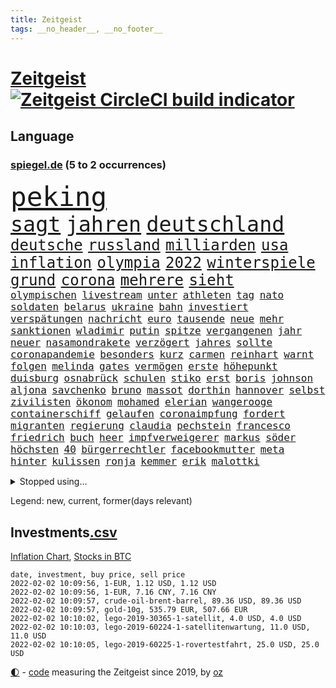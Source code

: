 ```yaml
---
title: Zeitgeist
tags: __no_header__, __no_footer__
---
```


# [Zeitgeist](https://oliz.io/zeitgeist/) [![Zeitgeist CircleCI build indicator](https://circleci.com/gh/ooz/zeitgeist.svg?style=shield)](https://circleci.com/gh/ooz/zeitgeist)

## Language

<h3><a href="https://www.spiegel.de" target="_blank">spiegel.de</a> (5 to 2 occurrences)</h3>
<p style="font-family:monospace">
<span style="font-size:32pt"><a href="news_links.html#peking" class="current">peking</a></span>
<br>
<span style="font-size:25pt"><a href="news_links.html#sagt" class="current">sagt</a></span>
<span style="font-size:25pt"><a href="news_links.html#jahren" class="current">jahren</a></span>
<span style="font-size:25pt"><a href="news_links.html#deutschland" class="current">deutschland</a></span>
<br>
<span style="font-size:18pt"><a href="news_links.html#deutsche" class="current">deutsche</a></span>
<span style="font-size:18pt"><a href="news_links.html#russland" class="current">russland</a></span>
<span style="font-size:18pt"><a href="news_links.html#milliarden" class="current">milliarden</a></span>
<span style="font-size:18pt"><a href="news_links.html#usa" class="current">usa</a></span>
<span style="font-size:18pt"><a href="news_links.html#inflation" class="current">inflation</a></span>
<span style="font-size:18pt"><a href="news_links.html#olympia" class="current">olympia</a></span>
<span style="font-size:18pt"><a href="news_links.html#2022" class="current">2022</a></span>
<span style="font-size:18pt"><a href="news_links.html#winterspiele" class="current">winterspiele</a></span>
<span style="font-size:18pt"><a href="news_links.html#grund" class="current">grund</a></span>
<span style="font-size:18pt"><a href="news_links.html#corona" class="current">corona</a></span>
<span style="font-size:18pt"><a href="news_links.html#mehrere" class="current">mehrere</a></span>
<span style="font-size:18pt"><a href="news_links.html#sieht" class="current">sieht</a></span>
<br>
<span style="font-size:12pt"><a href="news_links.html#olympischen" class="current">olympischen</a></span>
<span style="font-size:12pt"><a href="news_links.html#livestream" class="current">livestream</a></span>
<span style="font-size:12pt"><a href="news_links.html#unter" class="current">unter</a></span>
<span style="font-size:12pt"><a href="news_links.html#athleten" class="current">athleten</a></span>
<span style="font-size:12pt"><a href="news_links.html#tag" class="current">tag</a></span>
<span style="font-size:12pt"><a href="news_links.html#nato" class="current">nato</a></span>
<span style="font-size:12pt"><a href="news_links.html#soldaten" class="current">soldaten</a></span>
<span style="font-size:12pt"><a href="news_links.html#belarus" class="current">belarus</a></span>
<span style="font-size:12pt"><a href="news_links.html#ukraine" class="current">ukraine</a></span>
<span style="font-size:12pt"><a href="news_links.html#bahn" class="current">bahn</a></span>
<span style="font-size:12pt"><a href="news_links.html#investiert" class="current">investiert</a></span>
<span style="font-size:12pt"><a href="news_links.html#verspätungen" class="new">verspätungen</a></span>
<span style="font-size:12pt"><a href="news_links.html#nachricht" class="current">nachricht</a></span>
<span style="font-size:12pt"><a href="news_links.html#euro" class="current">euro</a></span>
<span style="font-size:12pt"><a href="news_links.html#tausende" class="current">tausende</a></span>
<span style="font-size:12pt"><a href="news_links.html#neue" class="current">neue</a></span>
<span style="font-size:12pt"><a href="news_links.html#mehr" class="current">mehr</a></span>
<span style="font-size:12pt"><a href="news_links.html#sanktionen" class="current">sanktionen</a></span>
<span style="font-size:12pt"><a href="news_links.html#wladimir" class="current">wladimir</a></span>
<span style="font-size:12pt"><a href="news_links.html#putin" class="current">putin</a></span>
<span style="font-size:12pt"><a href="news_links.html#spitze" class="current">spitze</a></span>
<span style="font-size:12pt"><a href="news_links.html#vergangenen" class="current">vergangenen</a></span>
<span style="font-size:12pt"><a href="news_links.html#jahr" class="current">jahr</a></span>
<span style="font-size:12pt"><a href="news_links.html#neuer" class="current">neuer</a></span>
<span style="font-size:12pt"><a href="news_links.html#nasamondrakete" class="new">nasamondrakete</a></span>
<span style="font-size:12pt"><a href="news_links.html#verzögert" class="current">verzögert</a></span>
<span style="font-size:12pt"><a href="news_links.html#jahres" class="current">jahres</a></span>
<span style="font-size:12pt"><a href="news_links.html#sollte" class="current">sollte</a></span>
<span style="font-size:12pt"><a href="news_links.html#coronapandemie" class="current">coronapandemie</a></span>
<span style="font-size:12pt"><a href="news_links.html#besonders" class="current">besonders</a></span>
<span style="font-size:12pt"><a href="news_links.html#kurz" class="current">kurz</a></span>
<span style="font-size:12pt"><a href="news_links.html#carmen" class="new">carmen</a></span>
<span style="font-size:12pt"><a href="news_links.html#reinhart" class="current">reinhart</a></span>
<span style="font-size:12pt"><a href="news_links.html#warnt" class="current">warnt</a></span>
<span style="font-size:12pt"><a href="news_links.html#folgen" class="current">folgen</a></span>
<span style="font-size:12pt"><a href="news_links.html#melinda" class="new">melinda</a></span>
<span style="font-size:12pt"><a href="news_links.html#gates" class="new">gates</a></span>
<span style="font-size:12pt"><a href="news_links.html#vermögen" class="current">vermögen</a></span>
<span style="font-size:12pt"><a href="news_links.html#erste" class="current">erste</a></span>
<span style="font-size:12pt"><a href="news_links.html#höhepunkt" class="current">höhepunkt</a></span>
<span style="font-size:12pt"><a href="news_links.html#duisburg" class="current">duisburg</a></span>
<span style="font-size:12pt"><a href="news_links.html#osnabrück" class="current">osnabrück</a></span>
<span style="font-size:12pt"><a href="news_links.html#schulen" class="current">schulen</a></span>
<span style="font-size:12pt"><a href="news_links.html#stiko" class="current">stiko</a></span>
<span style="font-size:12pt"><a href="news_links.html#erst" class="current">erst</a></span>
<span style="font-size:12pt"><a href="news_links.html#boris" class="current">boris</a></span>
<span style="font-size:12pt"><a href="news_links.html#johnson" class="current">johnson</a></span>
<span style="font-size:12pt"><a href="news_links.html#aljona" class="new">aljona</a></span>
<span style="font-size:12pt"><a href="news_links.html#savchenko" class="new">savchenko</a></span>
<span style="font-size:12pt"><a href="news_links.html#bruno" class="new">bruno</a></span>
<span style="font-size:12pt"><a href="news_links.html#massot" class="new">massot</a></span>
<span style="font-size:12pt"><a href="news_links.html#dorthin" class="current">dorthin</a></span>
<span style="font-size:12pt"><a href="news_links.html#hannover" class="current">hannover</a></span>
<span style="font-size:12pt"><a href="news_links.html#selbst" class="current">selbst</a></span>
<span style="font-size:12pt"><a href="news_links.html#zivilisten" class="current">zivilisten</a></span>
<span style="font-size:12pt"><a href="news_links.html#ökonom" class="current">ökonom</a></span>
<span style="font-size:12pt"><a href="news_links.html#mohamed" class="current">mohamed</a></span>
<span style="font-size:12pt"><a href="news_links.html#elerian" class="new">elerian</a></span>
<span style="font-size:12pt"><a href="news_links.html#wangerooge" class="current">wangerooge</a></span>
<span style="font-size:12pt"><a href="news_links.html#containerschiff" class="current">containerschiff</a></span>
<span style="font-size:12pt"><a href="news_links.html#gelaufen" class="current">gelaufen</a></span>
<span style="font-size:12pt"><a href="news_links.html#coronaimpfung" class="current">coronaimpfung</a></span>
<span style="font-size:12pt"><a href="news_links.html#fordert" class="current">fordert</a></span>
<span style="font-size:12pt"><a href="news_links.html#migranten" class="current">migranten</a></span>
<span style="font-size:12pt"><a href="news_links.html#regierung" class="current">regierung</a></span>
<span style="font-size:12pt"><a href="news_links.html#claudia" class="current">claudia</a></span>
<span style="font-size:12pt"><a href="news_links.html#pechstein" class="current">pechstein</a></span>
<span style="font-size:12pt"><a href="news_links.html#francesco" class="current">francesco</a></span>
<span style="font-size:12pt"><a href="news_links.html#friedrich" class="current">friedrich</a></span>
<span style="font-size:12pt"><a href="news_links.html#buch" class="current">buch</a></span>
<span style="font-size:12pt"><a href="news_links.html#heer" class="new">heer</a></span>
<span style="font-size:12pt"><a href="news_links.html#impfverweigerer" class="current">impfverweigerer</a></span>
<span style="font-size:12pt"><a href="news_links.html#markus" class="current">markus</a></span>
<span style="font-size:12pt"><a href="news_links.html#söder" class="current">söder</a></span>
<span style="font-size:12pt"><a href="news_links.html#höchsten" class="current">höchsten</a></span>
<span style="font-size:12pt"><a href="news_links.html#40" class="current">40</a></span>
<span style="font-size:12pt"><a href="news_links.html#bürgerrechtler" class="current">bürgerrechtler</a></span>
<span style="font-size:12pt"><a href="news_links.html#facebookmutter" class="new">facebookmutter</a></span>
<span style="font-size:12pt"><a href="news_links.html#meta" class="current">meta</a></span>
<span style="font-size:12pt"><a href="news_links.html#hinter" class="current">hinter</a></span>
<span style="font-size:12pt"><a href="news_links.html#kulissen" class="current">kulissen</a></span>
<span style="font-size:12pt"><a href="news_links.html#ronja" class="current">ronja</a></span>
<span style="font-size:12pt"><a href="news_links.html#kemmer" class="current">kemmer</a></span>
<span style="font-size:12pt"><a href="news_links.html#erik" class="current">erik</a></span>
<span style="font-size:12pt"><a href="news_links.html#malottki" class="new">malottki</a></span>
</p>
<details>
<summary>Stopped using...</summary>
<p class="former" style="font-size:12pt">
gefordert(470) medizin(470) analyse(469) anscheinend(469) bildungsministerin(469) bitte(469) brachte(469) reformen(469) teheran(469) aktien(468) coronainfektionen(468) erscheinen(468) gewissen(468) kapitän(468) la(468) stärken(468) vermutlich(468) beweisen(467) flüchtlinge(467) gewaltig(467) industrie(467) witz(467) zeremonie(467) arsenal(466) aufeinander(466) benzin(466) beteiligten(466) jahrzehnte(466) lukaschenko(466) messer(466) phase(466) schiff(466) senken(466) wein(466) endet(465) erfahrung(465) normal(465) trauer(465) untersuchung(465) 150(464) amazon(464) angesteckt(464) april(464) csuchef(464) geschlagen(464) gott(464) jobs(464) ließen(464) lionel(464) messi(464) pause(464) philippinen(464) rand(464) steuer(464) tweet(464) vorstand(464) 99(463) berichterstattung(463) ermöglicht(463) ertragen(463) jan(463) klimaschützer(463) medikament(463) software(463) verstöße(463) ziemlich(463) zuversicht(463) 16jährige(462) 33(462) bestellt(462) coronaimpfstoffe(462) demonstration(462) gewaltsam(462) intensivbetten(462) kostenlose(462) lastwagen(462) rettungsschiff(462) verpflichtet(462) ausgezeichnet(461) begeistern(461) bielefeld(461) gebraucht(461) irans(461) locken(461) mannes(461) missachtet(461) polizist(461) reisende(461) serien(461) spielraum(461) sprang(461) standen(461) vergangene(461) vermehrt(461) verriet(461) zunehmend(461) 50000(460) ausländische(460) befand(460) bewertet(460) bot(460) braun(460) denkt(460) dietmar(460) finanzaufsicht(460) formel(460) humor(460) jüdische(460) konzept(460) live(460) schwierigen(460) teslachef(460) umdenken(460) verwirrung(460) zunehmende(460) august(459) ber(459) bernd(459) beschimpft(459) bittere(459) gemeinsamen(459) gipfel(459) keller(459) lohnt(459) qualifikation(459) sperrt(459) stolz(459) wütend(459) yorks(459) florian(458) frühen(458) guter(458) herrschen(458) nahmen(458) terrormiliz(458) verzichtet(458) zuerst(458) bahnhof(457) dementiert(457) englische(457) franziskus(457) geheimnis(457) geschossen(457) massenhaft(457) merkels(457) oberste(457) stets(457) wahlsieg(457) wälder(457) öffnen(457) attila(456) aufklären(456) bremst(456) ehren(456) einziges(456) enthüllt(456) hildmann(456) klimapolitik(456) razzien(456) souverän(456) verbringen(456) verzweiflung(456) weltwirtschaft(456) abwehr(455) automobilgeschichte(455) begeisterten(455) meint(455) minute(455) schlicht(455) verschwanden(455) verzögern(455) voll(455) zugelassen(455) abzug(454) ausreichend(454) coach(454) demokratische(454) durchsuchungen(454) finanziell(454) fit(454) häufen(454) mitternacht(454) schulze(454) themen(454) fernen(453) on(453) philip(453) spanischen(453) toter(453) öffentlichkeit(453) überlassen(453) gedanken(452) meist(452) patient(452) umgehend(452) voraus(452) feiertagen(451) geräte(451) gestritten(451) methoden(451) virologen(451) wien(451) 1000(450) dürfe(450) seltsame(450) verbessert(450) bewegen(449) geflogen(449) männliche(449) ereignisse(448) wunder(448) anzeichen(447) büro(447) einiger(447) gerechnet(447) sehnsucht(447) sendung(447) vorgaben(447) dfbelf(446) enge(446) erwarten(446) half(446) kontaktbeschränkungen(446) sozialdemokraten(446) einnahmen(445) empfiehlt(445) verfassung(445) krawallen(444) strenger(444) wahren(443) abkehr(442) bob(442) enttäuschung(442) gouverneur(442) liefen(442) nah(442) schumacher(442) hängen(441) terrorismus(441) überschritten(441) führenden(440) dran(439) engpässe(439) erfolgreichsten(439) euaustritt(439) sydney(439) überfahren(439) fußballwm(438) geöffnet(438) motor(438) fliegt(437) iphone(437) vorteile(437) panik(436) beitrag(435) fürth(435) samstagmorgen(435) verständnis(435) afghanische(434) bremsen(434) papier(434) stimmten(434) top(434) bangt(433) helge(433) heutigen(433) unterm(433) vorgeführt(433) abstieg(432) anlegen(432) bartsch(432) erfährt(432) gefühl(432) verfügbar(432) fertig(430) mitarbeiterin(430) abhängig(429) praxis(429) vermissten(429) verschafft(429) brasilianische(428) katharina(428) coronaauflagen(427) patzt(427) schritten(427) flüchtete(426) gesetzliche(426) missachtung(424) claus(423) spiegelredakteur(418) sicherheitsvorkehrungen(416) coronaimpfungen(415) sprit(414) superwahljahr(412) klarheit(409) engen(408) nächstes(407) fotografieren(405) 85(400) aktionen(400) häuslicher(399) regimes(397) liter(396) quadratmeter(396) ausgemacht(394) behindert(393) billiger(390) einsatzkräften(381) mangelnde(379) trocken(378) dürre(375) kuba(375) nordosten(375) dankt(374) übers(366) cent(364) impft(361) juristische(360) niederländer(360) amazons(350) fuhren(347) autobauer(346) taucher(346) homeschooling(344) gemüse(342) oberhaupt(337) v(328) indiens(327) verlusten(327) kleinstadt(322) sahra(319) wagenknecht(319) promille(313) strich(313) begleitete(310) konservative(306) angefeindet(305) niemals(305) erlaubnis(291) 22jähriger(289) witwe(289) blut(286) greenpeace(284) reisenden(283) mitverantwortlich(279) impfziel(278) fühle(271) zwischenfall(271) lebensgefährliche(269) ladesäulen(259) umständen(258) umwelthilfe(258) reichtum(257) raúl(251) entschädigungen(250) übergriff(250) rebellen(247) ausgewählt(245) beworfen(244) schwerste(243) abgegeben(241) handys(241) ungerecht(241) waldbrände(241) bond(240) künstlichen(239) romane(236) autofahrern(235) freigegeben(233) dauerregen(231) psyche(230) radikalislamischen(229) tank(229) 2008(228) tendenzen(228) jemanden(227) kohlekraftwerke(227) unglaublich(226) jahresende(225) minsk(223) darstellung(222) zusammenarbeiten(221) flohen(220) entstand(218) tribüne(217) formiert(216) ifoumfrage(216) laute(216) erlebnisse(215) konzepte(215) belgischen(214) temperatur(214) echt(213) jemals(213) zuwanderung(213) fehlte(211) rohstoffe(211) 14jährige(209) leichten(209) lloyd(208) schäumt(208) aussterben(207) volk(207) spaziergänger(206) 28jähriger(205) potenzielle(204) britta(203) spezialeinheit(203) aktueller(200) finder(200) andauernde(199) notwendig(199) verheerende(196) getrieben(195) vollkommen(195) neumünster(194) gegenspieler(193) white(193) schlimmeres(192) autoren(191) besuchte(191) cup(190) enttäuschte(190) 1300(188) friedensnobelpreisträger(188) ausgerückt(186) verrückt(186) gewartet(184) kolumnistin(184) verwenden(184) beides(183) grenzkontrollen(182) fühlte(179) selbstmordanschlag(179) ralf(178) bafin(177) errichtet(177) bedient(176) cartoonisten(175) colorado(175) luke(174) verstorben(174) operiert(173) dinner(172) leblos(172) ostseepipeline(172) perfekten(172) weltranglistenerste(172) timing(171) wdr(170) oh(166) rohstoff(166) brasilianischen(165) inszenieren(165) ministerpräsidentenkonferenz(164) usunternehmen(164) lukrative(163) cduchefs(162) islamische(162) nachhaltiger(161) erweisen(160) nachträglich(160) handelsverband(158) unterdrückung(158) akzeptiert(157) alaska(157) romy(157) bezogen(156) highlights(156) entlastung(155) exil(152) uniform(151) demonstrierten(150) genießt(150) kommandeur(149) vorrang(149) ankommen(148) rätselhafte(148) ausgeflogen(147) chappatte(147) lebenden(146) pfefferspray(146) experimente(145) guinea(145) funktionierte(144) konten(144) zügen(144) inneren(143) z(143) prallte(142) längste(141) kult(140) leib(140) ligaspiel(140) erbeuteten(139) flüchtende(138) garmischpartenkirchen(138) zwölfjähriger(138) entfliehen(137) verbrannt(137) düpiert(136) moderner(136) realität(136) bedanken(135) bremse(135) geschenke(135) klopp(135) music(135) teuerste(135) vollen(135) zeitungsbericht(135) liebsten(133) gangs(132) großartig(132) händen(132) befürchtungen(131) größen(131) predigt(131) ausgeschöpft(130) bunte(130) gesundheitswesen(130) ließe(130) manfred(130) vorgeladen(130) bußgelder(129) bekenntnis(128) standard(128) antrieb(127) herrschten(127) masters(127) mitmachen(127) radikalisierung(127) a3(126) nachmittag(126) olympique(126) samira(125) somalia(125) jonas(124) taxi(124) hilfsorganisationen(123) oper(123) sportwagen(123) 97(122) hero(122) erreichte(121) grenzregion(121) 2gregeln(120) innovationen(120) stranden(120) angeführt(119) integration(118) müde(118) vollstreckt(118) ägäis(118) anrufen(117) enteignungen(117) ifo(117) lyon(117) millionencoup(117) spiegelkorrespondent(117) abtreibungsrecht(116) überreicht(116) hoeneß(115) abgaben(114) hauptrolle(114) mehrwertsteuer(114) umstände(114) anheben(113) offensiv(113) türeci(113) özlem(113) hoffnungsträger(112) innensenator(112) durchbrechen(111) straft(111) epstein(110) erwirtschaftet(110) 16jähriger(109) agenten(109) angezündet(109) außergewöhnlichen(109) na(109) protestierten(109) umweltaktivisten(109) 2050(108) absteiger(108) krankenhauseinweisungen(108) newcastle(108) südkoreas(108) großbank(107) strategien(107) abgeschreckt(106) anton(106) aufregendes(106) erfolgen(106) gier(106) militärischer(106) türsteher(106) dschihadisten(105) ngo(105) weltraum(104) auflage(103) kursieren(103) satelliten(103) schweinfurt(103) tournee(103) vornamen(103) kanarischen(102) älteste(102) beliebtesten(101) strategischen(101) natalie(100) solidarisch(100) traurigkeit(100) umsonst(100) versorgungskrise(100) cumbre(99) kleber(99) vieja(99) begriffe(98) lissabon(98) videotest(98) hussein(97) mockridge(96) rucksack(96) berlinbrandenburg(95) beruhigen(95) deutsch(95) geschäfts(95) ice(95) price(95) schlechtem(95) englisch(94) neugeborenes(94) rheinischen(94) direkte(93) fahrgäste(93) rekonstruiert(93) wanderers(93) ferrari(92) brennenden(91) sozialdemokrat(91) stau(91) ambitioniert(90) globales(90) kaltem(90) maserati(90) schulunterricht(90) suggeriert(90) unschuld(90) jahrhunderts(89) japanischer(89) stereotype(89) unbrauchbar(89) fdpvize(88) ruhig(88) spdabgeordneten(88) tschüss(88) geldvermögen(87) inbetriebnahme(87) maxplanckinstitut(87) teller(87) wahldebakel(87) ware(87) dan(86) leck(86) wahnsinns(86) wilde(86) gesellschaftliche(85) kulturen(85) polizistinnen(85) provokationen(85) rosa(85) wilder(85) amtsmissbrauchs(84) arbeitskräften(84) studiert(84) trapp(84) zinssatz(84) enthüllen(83) gaspreisen(83) kabinetts(83) 3500(82) asylbewerber(82) belohnung(82) gefängnissen(82) gemeindebund(82) kommuniziert(82) oberfläche(82) wetteraufzeichnungen(82) coronaexperten(81) erkannte(81) rentenversicherung(81) shitstorm(81) wehrbeauftragte(81) zulauf(81) exkanzler(80) genehmigte(80) ultrarechten(80) weißer(80) drohgebärden(79) extremismus(79) footballcoach(79) rangnick(79) schlimme(79) trends(79) verkneifen(79) cdupolitikerin(78) fahrlässige(78) gezielten(78) prien(78) radikaler(78) rücksicht(78) vulkangebiet(78) nbasaison(77) penny(77) profifußballer(77) vertraulicher(77) ölkrise(77) festspiele(76) grundsicherung(76) klimafreundlich(76) langjähriger(76) police(76) tvreportage(76) unwahrscheinlicher(76) wilden(76) wohnzimmer(76) zutaten(76) überrollt(76) abfälle(75) bescherung(75) grundsätzliche(75) iranischer(75) verläuft(75) cannabislegalisierung(74) dritter(74) komplikationen(74) machtmissbrauch(74) riesling(74) fahnder(73) flüchtige(73) gerate(73) hde(73) lira(73) raketenstart(73) squid(73) bärbel(72) facebookinvestor(72) fahrzeugs(72) obdachlose(72) wiederholten(72) ambitionen(71) ansatz(71) bankenaufsicht(71) basketballliga(71) farblich(71) iserlohn(71) leicester(71) mitreden(71) schicht(71) schränken(71) simple(71) staatsfonds(71) südfranzösischen(71) tornados(71) xhamster(71) aaron(70) austin(70) durcheinandergewirbelt(70) euland(70) fotografin(70) handballbundesliga(70) klimaneutralität(70) uneindeutig(70) euländer(69) prodemokratischen(69) pubs(69) gewalttätigen(68) maestro(68) notrufs(68) schwerverletzter(68) systematischen(68) technologien(68) westlicher(68) netflixserie(67) thorsten(67) coachin(66) dankbarkeit(66) mitschnitt(66) nordamerikanische(66) sauerstoff(66) sudans(66) cambridge(65) hochschulgesetz(65) menschenrechtsorganisation(65) starquarterback(65) stereotyp(65) umweltschutzorganisation(65) verwahrloste(65) breitbandausbau(64) fußballern(64) ines(64) rkizahlen(64) sabine(64) soziales(64) unterlassen(64) vortag(64) agieren(63) bitterer(63) geschwindigkeit(63) kaliforniens(63) verschlechternden(63) begrüßte(62) beitreten(62) puls(62) sozialverband(62) vatikan(62) yvonne(62) bescheid(61) breite(61) checkliste(61) feiglinge(61) spiegelredakteure(61) weihnachtsgeschenk(61) feuerte(60) phasen(60) reparieren(60) schnellboot(60) superreichen(60) vegankoch(60) anhält(59) flamingo(59) gesundheitssektor(59) greenwashing(59) prostitution(59) trip(59) überlebender(59) 60jährigen(58) aggressiven(58) aufstellte(58) einkaufen(58) geister(58) jameswebbweltraumteleskop(58) scheiden(58) topspieler(58) böller(57) gewaltsamem(57) heiligabend(57) imperium(57) nordhessen(57) umgingen(57) windeln(57) xavi(57) şahin(57) angespannten(56) bevorzugen(56) dachverband(56) feuerwerk(56) generalstaatsanwaltschaft(56) maskierte(56) übel(56) interaktiven(55) khan(55) roberto(55) sauerland(55) schmutzigen(55) schwestern(55) sowjetischen(55) spiegelgespräch(55) stadtderby(55) abstürzte(54) bürgergeld(54) danken(54) hinein(54) mitführen(54) porträt(54) bunten(53) frederiksen(53) südafrikas(53) akw(52) aufgespürt(52) feiertage(52) gestiegene(52) minderjähriger(52) schrecklicher(52) verspätung(52) atomkraftwerke(51) beschlüsse(51) unterbringung(51) flüchtenden(50) rodgers(50) saisonniederlage(50) taucht(50) belarus/polen(49) denver(49) absperrung(48) disput(48) massenproteste(48) solch(48) verbraucherzentralen(48) vorstandschef(48) aserbaidschan(47) bergkarabach(47) bestohlen(47) gesteckt(47) mache(47) notizen(47) stillen(47) zielen(47) außengrenzen(46) böllerverbot(46) eier(46) geisenberger(46) kursiert(46) vollsperrung(46) 126(45) [podcast](45) enormen(45) gesetzgeber(45) joop(45) linksfraktionschef(45) radcliffe(45) schwelt(45) svenja(45) turniers(45) aktivistinnen(44) artenschutz(44) memorial(44) nouwen(44) recyceln(44) steuerdumping(44) verteilte(44) 300000(43) ausgeraubt(43) flüchtling(43) onlinespiel(43) verwandte(43) werkstätten(43) behält(42) dalian(42) dinosaurier(42) götter(42) krokodil(42) kubaner(42) manila(42) würdigte(42) alexa(41) bulls(41) gerwyn(41) wiederherstellung(41) überrannt(41) jordanien(40) landkreise(40) mühe(40) sexhandels(40) wohlauf(40) überstunden(40) kultstatus(39) mitarbeitenden(39) eingetreten(38) fluglinien(38) glamour(38) glyphosat(38) jahreshauptversammlung(38) meteorologen(38) miss(38) skifahren(38) todestag(38) aussetzen(37) büroräume(37) carlsen(37) ertrinken(37) re(37) sagten(37) tipp(37) #metoo(36) amüsierte(36) covid19medikament(36) häusliche(36) kommunalpolitiker(36) ministerinnen(36) patel(36) priti(36) ärztin(36) bönisch(35) erwiesen(35) faber(35) langläuferinnen(35) nervigen(35) dosen(34) güler(34) ikea(34) krankenpfleger(34) landeten(34) serap(34) weltcupsieg(34) durchgerechnet(33) fünfter(33) haftanstalten(33) herrmann(33) leichenfund(33) liebesbeziehung(33) rassistisches(33) rechnungen(33) rätselhafter(33) triageregelungen(33) atomverhandlungen(32) ebay(32) kleinanzeigen(32) partnerschaften(32) profisportler(32) tower(32) uğur(32) verdienste(32) bissigen(31) boll(31) fingern(31) hochansteckenden(31) klavier(31) kurden(31) meisterschaft(31) fußballspieler(30) interessierte(30) jahresrückblick(30) klausur(30) montgomery(30) omikronfälle(30) untererfassung(30) weltärztepräsident(30) faktor(29) fehlanzeige(29) flensburg(29) geahndet(29) lehrerverbände(29) planung(29) vermittelt(29) verurteilen(29) verzeihung(29) angepasst(28) außergewöhnlicher(28) hallendach(28) identifizieren(28) riskiert(28) élyséepalast(28) belächelt(27) kriminalpolizei(27) pennymarkt(27) privatpersonen(27) riad(27) rutschig(27) starkwatzinger(27) tschentscher(27) verletzter(27) amnestie(26) banknoten(26) betonte(26) einschätzen(26) kanzlers(26) karibikinsel(26) oberstdorf(26) rechenschaft(26) schläge(26) 68(25) containern(25) dröge(25) kräftige(25) landesmedienanstalt(25) behaupten(24) bildschirm(24) einsatzbereit(24) kanzlerkür(24) offenkundig(24) zettel(24) anordnung(23) bemerkenswertes(23) landwirtschaftsminister(23) machtmissbrauchs(23) weihnachtsbaum(23) aida(22) coronaprotesten(22) grenzort(22) herben(22) juristin(22) kraftwerk(22) milliardenschwere(22) rückenwind(22) telefonieren(22) winterberg(22) wolverhampton(22) zurückzubekommen(22) bronze(21) conference(21) model(21) stolpern(21) surfer(21) verschenken(21) 20jähriger(20) angesagt(20) kinderzimmer(20) mount(20) schreckliches(20) uswestküste(20) beleidigende(19) bowl(19) kräftiges(19) medium(19) militante(19) thüringischen(19) ausgeräumt(18) beamter(18) begleiter(18) erkennt(18) optimal(18) rügt(18) südfrankreich(18) weltbekannt(18) agrarminister(17) aussetzer(17) freundeskreis(17) oberender(17) steven(17) besonderer(16) böllern(16) erspart(16) exklusiv(16) keechant(16) kollege(16) netzbetreiber(16) sendungen(16) sewell(16) anlauf(15) erkrankungen(15) verlaufen(15) veröffentlichen(15) zeige(15) überstandener(15) 2977(14) auszahlen(14) bauwerk(14) beschwört(14) bewohnerinnen(14) schaumwein(14) spektakulärsten(14) spürte(14) anfänger(13) farben(13) getreten(13) haderte(13) kehrtwende(13) nutzlos(13) pool(13) rentieren(13) ultimativen(13) ungemütliche(13) wunderwaffe(13) überdurchschnittlich(13) 1971(12) absicherung(12) einspringen(12) festtage(12) küken(12) lanka(12) senders(12) sri(12) teuersten(12) verneigt(12) öffnete(12) überließ(12) beliebter(11) home(11) missstände(11) rosenmontagszug(11) silvesterpartys(11) spinne(11) umwirbt(11) waffenstillstand(11)
</p>
</details>
<p>Legend: <span class="new">new</span>, <span class="current">current</span>, <span class="former">former(days relevant)</span></p>

## Investments[.csv](investments.csv)

[Inflation Chart](https://inflationchart.com),
[Stocks in BTC](https://stonksinbtc.xyz/)

```
date, investment, buy price, sell price
2022-02-02 10:09:56, 1-EUR, 1.12 USD, 1.12 USD
2022-02-02 10:09:56, 1-EUR, 7.16 CNY, 7.16 CNY
2022-02-02 10:09:57, crude-oil-brent-barrel, 89.36 USD, 89.36 USD
2022-02-02 10:09:57, gold-10g, 535.79 EUR, 507.66 EUR
2022-02-02 10:10:02, lego-2019-30365-1-satellit, 4.0 USD, 4.0 USD
2022-02-02 10:10:03, lego-2019-60224-1-satellitenwartung, 11.0 USD, 11.0 USD
2022-02-02 10:10:05, lego-2019-60225-1-rovertestfahrt, 25.0 USD, 25.0 USD
```

<footer>
<a href="javascript:toggleTheme()" class="nav">🌓</a>
- <a href="https://github.com/ooz/zeitgeist">code</a> measuring the Zeitgeist since 2019, by <a href="https://oliz.io">oz</a>
</footer>
